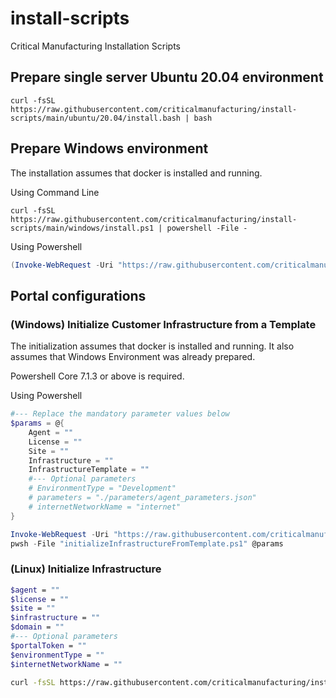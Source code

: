 # install-scripts
Critical Manufacturing Installation Scripts

## Prepare single server Ubuntu 20.04 environment

```
curl -fsSL https://raw.githubusercontent.com/criticalmanufacturing/install-scripts/main/ubuntu/20.04/install.bash | bash
```

## Prepare Windows environment

The installation assumes that docker is installed and running.

Using Command Line

```
curl -fsSL https://raw.githubusercontent.com/criticalmanufacturing/install-scripts/main/windows/install.ps1 | powershell -File -
```
Using Powershell

```powershell
(Invoke-WebRequest -Uri "https://raw.githubusercontent.com/criticalmanufacturing/install-scripts/main/windows/install.ps1").Content | powershell -File -
```

## Portal configurations

### (Windows) Initialize Customer Infrastructure from a Template

The initialization assumes that docker is installed and running.
It also assumes that Windows Environment was already prepared.

Powershell Core 7.1.3 or above is required.

Using Powershell

```powershell
#--- Replace the mandatory parameter values below
$params = @{
    Agent = ""
    License = ""
    Site = ""
    Infrastructure = ""
    InfrastructureTemplate = ""
    #--- Optional parameters
    # EnvironmentType = "Development"
    # parameters = "./parameters/agent_parameters.json"
    # internetNetworkName = "internet"
}

Invoke-WebRequest -Uri "https://raw.githubusercontent.com/criticalmanufacturing/install-scripts/main/windows/portal/initializeInfrastructureFromTemplate.ps1" -OutFile "./initializeInfrastructureFromTemplate.ps1"
pwsh -File "initializeInfrastructureFromTemplate.ps1" @params
```

### (Linux) Initialize Infrastructure


```bash
$agent = ""
$license = ""
$site = ""
$infrastructure = ""
$domain = ""
#--- Optional parameters
$portalToken = ""
$environmentType = ""
$internetNetworkName = ""

curl -fsSL https://raw.githubusercontent.com/criticalmanufacturing/install-scripts/linux-infrasctucture/ubuntu/portal/initializeInfrastructure.bash | bash -s -- --agent $agent --license $license --site $site --infrastructure $infrastructure --domain $domain # --portalToken $portalToken --environmentType $environmentType --internetNetworkName $internetNetworkName 
```
